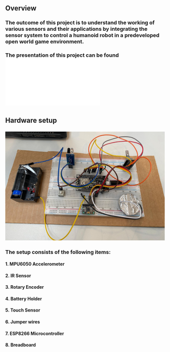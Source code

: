 ## Overview
### The outcome of this project is to understand the working of various sensors and their applications by integrating the sensor system to control a humanoid robot in a predeveloped open world game environment.

### The presentation of this project can be found ![here](presentation.pdf)

## Hardware setup
### ![Hardware setup](images/hardware_setup.jpg)


### The setup consists of the following items:
#### 1. MPU6050 Accelerometer
#### 2. IR Sensor
#### 3. Rotary Encoder
#### 4. Battery Holder
#### 5. Touch Sensor
#### 6. Jumper wires
#### 7. ESP8266 Microcontroller
#### 8. Breadboard


